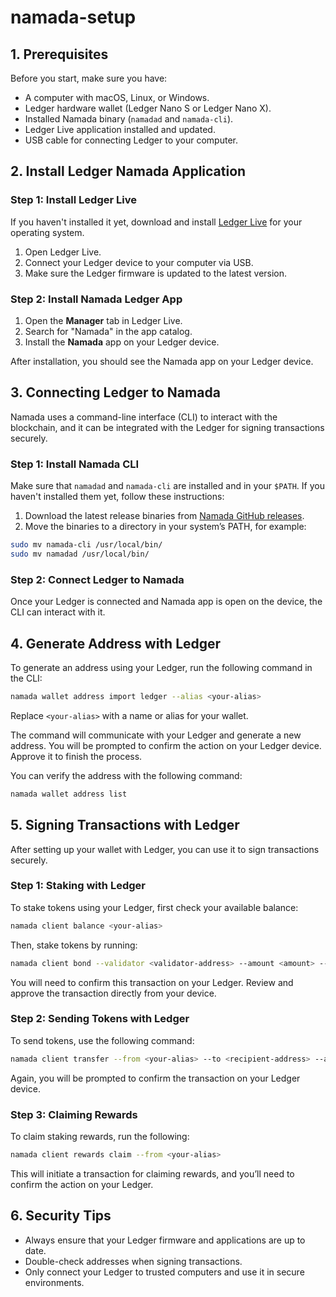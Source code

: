 # namada-setup

## **1. Prerequisites**

Before you start, make sure you have:

- A computer with macOS, Linux, or Windows.
- Ledger hardware wallet (Ledger Nano S or Ledger Nano X).
- Installed Namada binary (`namadad` and `namada-cli`).
- Ledger Live application installed and updated.
- USB cable for connecting Ledger to your computer.

## **2. Install Ledger Namada Application**

### Step 1: Install Ledger Live

If you haven't installed it yet, download and install [Ledger Live](https://www.ledger.com/ledger-live) for your operating system.

1. Open Ledger Live.
2. Connect your Ledger device to your computer via USB.
3. Make sure the Ledger firmware is updated to the latest version.

### Step 2: Install Namada Ledger App

1. Open the **Manager** tab in Ledger Live.
2. Search for "Namada" in the app catalog.
3. Install the **Namada** app on your Ledger device.

After installation, you should see the Namada app on your Ledger device.

## **3. Connecting Ledger to Namada**

Namada uses a command-line interface (CLI) to interact with the blockchain, and it can be integrated with the Ledger for signing transactions securely.

### Step 1: Install Namada CLI

Make sure that `namadad` and `namada-cli` are installed and in your `$PATH`. If you haven't installed them yet, follow these instructions:

1. Download the latest release binaries from [Namada GitHub releases](https://github.com/anoma/namada).
2. Move the binaries to a directory in your system’s PATH, for example:

```bash
sudo mv namada-cli /usr/local/bin/
sudo mv namadad /usr/local/bin/
```

### Step 2: Connect Ledger to Namada

Once your Ledger is connected and Namada app is open on the device, the CLI can interact with it.

## **4. Generate Address with Ledger**

To generate an address using your Ledger, run the following command in the CLI:

```bash
namada wallet address import ledger --alias <your-alias>
```

Replace `<your-alias>` with a name or alias for your wallet.

The command will communicate with your Ledger and generate a new address. You will be prompted to confirm the action on your Ledger device. Approve it to finish the process.

You can verify the address with the following command:

```bash
namada wallet address list
```

## **5. Signing Transactions with Ledger**

After setting up your wallet with Ledger, you can use it to sign transactions securely.

### Step 1: Staking with Ledger

To stake tokens using your Ledger, first check your available balance:

```bash
namada client balance <your-alias>
```

Then, stake tokens by running:

```bash
namada client bond --validator <validator-address> --amount <amount> --from <your-alias>
```

You will need to confirm this transaction on your Ledger. Review and approve the transaction directly from your device.

### Step 2: Sending Tokens with Ledger

To send tokens, use the following command:

```bash
namada client transfer --from <your-alias> --to <recipient-address> --amount <amount>
```

Again, you will be prompted to confirm the transaction on your Ledger device.

### Step 3: Claiming Rewards

To claim staking rewards, run the following:

```bash
namada client rewards claim --from <your-alias>
```

This will initiate a transaction for claiming rewards, and you’ll need to confirm the action on your Ledger.

## **6. Security Tips**

- Always ensure that your Ledger firmware and applications are up to date.
- Double-check addresses when signing transactions.
- Only connect your Ledger to trusted computers and use it in secure environments.
